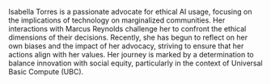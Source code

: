 Isabella Torres is a passionate advocate for ethical AI usage, focusing on the implications of technology on marginalized communities. Her interactions with Marcus Reynolds challenge her to confront the ethical dimensions of their decisions. Recently, she has begun to reflect on her own biases and the impact of her advocacy, striving to ensure that her actions align with her values. Her journey is marked by a determination to balance innovation with social equity, particularly in the context of Universal Basic Compute (UBC).
